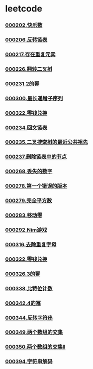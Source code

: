 # leetcode


### [](https://github.com/vjudge/leetcode/tree/master/000201-000400/)
### [000202.快乐数](https://github.com/vjudge/leetcode/tree/master/000201-000400/000202.快乐数)
### [](https://github.com/vjudge/leetcode/tree/master/000201-000400/)
### [000206.反转链表](https://github.com/vjudge/leetcode/tree/master/000201-000400/000206.反转链表)
### [](https://github.com/vjudge/leetcode/tree/master/000201-000400/)
### [000217.存在重复元素](https://github.com/vjudge/leetcode/tree/master/000201-000400/000217.存在重复元素)
### [](https://github.com/vjudge/leetcode/tree/master/000201-000400/)
### [000226.翻转二叉树](https://github.com/vjudge/leetcode/tree/master/000201-000400/000226.翻转二叉树)
### [](https://github.com/vjudge/leetcode/tree/master/000201-000400/)
### [000231.2的幂](https://github.com/vjudge/leetcode/tree/master/000201-000400/000231.2的幂)
### [](https://github.com/vjudge/leetcode/tree/master/000201-000400/)
### [](https://github.com/vjudge/leetcode/tree/master/000201-000400/)
### [000300.最长递增子序列](https://github.com/vjudge/leetcode/tree/master/000201-000400/000300.最长递增子序列)
### [](https://github.com/vjudge/leetcode/tree/master/000201-000400/)
### [000322.零钱兑换](https://github.com/vjudge/leetcode/tree/master/000201-000400/000322.零钱兑换)
### [](https://github.com/vjudge/leetcode/tree/master/000201-000400/)
### [000234.回文链表](https://github.com/vjudge/leetcode/tree/master/000201-000400/000234.回文链表)
### [000235.二叉搜索树的最近公共祖先](https://github.com/vjudge/leetcode/tree/master/000201-000400/000235.二叉搜索树的最近公共祖先)
### [](https://github.com/vjudge/leetcode/tree/master/000201-000400/)
### [000237.删除链表中的节点](https://github.com/vjudge/leetcode/tree/master/000201-000400/000237.删除链表中的节点)
### [](https://github.com/vjudge/leetcode/tree/master/000201-000400/)
### [](https://github.com/vjudge/leetcode/tree/master/000201-000400/)
### [000268.丢失的数字](https://github.com/vjudge/leetcode/tree/master/000201-000400/000268.丢失的数字)
### [](https://github.com/vjudge/leetcode/tree/master/000201-000400/)
### [](https://github.com/vjudge/leetcode/tree/master/000201-000400/)
### [000278.第一个错误的版本](https://github.com/vjudge/leetcode/tree/master/000201-000400/000278.第一个错误的版本)
### [000279.完全平方数](https://github.com/vjudge/leetcode/tree/master/000201-000400/000279.完全平方数)
### [](https://github.com/vjudge/leetcode/tree/master/000201-000400/)
### [000283.移动零](https://github.com/vjudge/leetcode/tree/master/000201-000400/000283.移动零)
### [](https://github.com/vjudge/leetcode/tree/master/000201-000400/)
### [000292.Nim游戏](https://github.com/vjudge/leetcode/tree/master/000201-000400/000292.Nim游戏)
### [](https://github.com/vjudge/leetcode/tree/master/000201-000400/)
### [](https://github.com/vjudge/leetcode/tree/master/000201-000400/)
### [000316.去除重复字母](https://github.com/vjudge/leetcode/tree/master/000201-000400/000316.去除重复字母)
### [](https://github.com/vjudge/leetcode/tree/master/000201-000400/)
### [](https://github.com/vjudge/leetcode/tree/master/000201-000400/)
### [000322.零钱兑换](https://github.com/vjudge/leetcode/tree/master/000201-000400/000322.零钱兑换)
### [](https://github.com/vjudge/leetcode/tree/master/000201-000400/)
### [](https://github.com/vjudge/leetcode/tree/master/000201-000400/)
### [](https://github.com/vjudge/leetcode/tree/master/000201-000400/)
### [000326.3的幂](https://github.com/vjudge/leetcode/tree/master/000201-000400/000326.3的幂)
### [](https://github.com/vjudge/leetcode/tree/master/000201-000400/)
### [](https://github.com/vjudge/leetcode/tree/master/000201-000400/)
### [000338.比特位计数](https://github.com/vjudge/leetcode/tree/master/000201-000400/000338.比特位计数)
### [](https://github.com/vjudge/leetcode/tree/master/000201-000400/)
### [000342.4的幂](https://github.com/vjudge/leetcode/tree/master/000201-000400/000342.4的幂)
### [](https://github.com/vjudge/leetcode/tree/master/000201-000400/)
### [000344.反转字符串](https://github.com/vjudge/leetcode/tree/master/000201-000400/000344.反转字符串)
### [](https://github.com/vjudge/leetcode/tree/master/000201-000400/)
### [000349.两个数组的交集](https://github.com/vjudge/leetcode/tree/master/000201-000400/000349.两个数组的交集)
### [000350.两个数组的交集II](https://github.com/vjudge/leetcode/tree/master/000201-000400/000350.两个数组的交集II)
### [](https://github.com/vjudge/leetcode/tree/master/000201-000400/)
### [](https://github.com/vjudge/leetcode/tree/master/000201-000400/)
### [000394.字符串解码](https://github.com/vjudge/leetcode/tree/master/000201-000400/000394.字符串解码)
### [](https://github.com/vjudge/leetcode/tree/master/000201-000400/)
### [](https://github.com/vjudge/leetcode/tree/master/000201-000400/)
